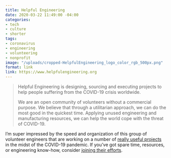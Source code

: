 ```yaml
---
title: Helpful Engineering
date: 2020-03-22 11:49:00 -04:00
categories:
- tech
- culture
- shorter
tags:
- coronavirus
- engineering
- volunteering
- nonprofit
image: "/uploads/cropped-HelpfulEngineering_logo_color_rgb_500px.png"
format: link
link: https://www.helpfulengineering.org
---
```


> Helpful Engineering is designing, sourcing and executing projects to help people suffering from the COVID-19 crisis worldwide.
> 
> We are an open community of volunteers without a commercial purpose. We believe that through a utilitarian approach, we can do the most good in the quickest time. Applying unused engineering and manufacturing resources, we can help the world cope with the threat of COVID-19.

I’m super impressed by the speed and organization of this group of volunteer engineers that are working on a number of [really useful projects](https://docs.google.com/document/d/1cM87eJdXhP_8e9gJJZ_SnZXdo_huWsBmMzcqYWbhEOg/edit#heading=h.ri325rphx0lu) in the midst of the COVID-19 pandemic. If you’ve got spare time, resources, or engineering know-how, consider [joining their efforts](https://docs.google.com/forms/d/e/1FAIpQLScu-4OOB5dGLWoSIA33CkAH__LE6b_M2PKRh0z6PMavL39uUQ/viewform).